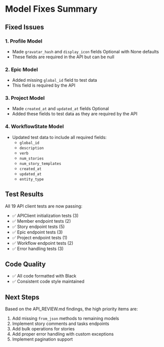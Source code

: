 # Model Fixes Summary

## Fixed Issues

### 1. Profile Model
- Made `gravatar_hash` and `display_icon` fields Optional with None defaults
- These fields are required in the API but can be null

### 2. Epic Model  
- Added missing `global_id` field to test data
- This field is required by the API

### 3. Project Model
- Made `created_at` and `updated_at` fields Optional
- Added these fields to test data as they are required by the API

### 4. WorkflowState Model
- Updated test data to include all required fields:
  - `global_id`
  - `description` 
  - `verb`
  - `num_stories`
  - `num_story_templates`
  - `created_at`
  - `updated_at`
  - `entity_type`

## Test Results
All 19 API client tests are now passing:
- ✅ APIClient initialization tests (3)
- ✅ Member endpoint tests (2)
- ✅ Story endpoint tests (5)
- ✅ Epic endpoint tests (3)
- ✅ Project endpoint tests (1)
- ✅ Workflow endpoint tests (2)
- ✅ Error handling tests (3)

## Code Quality
- ✅ All code formatted with Black
- ✅ Consistent code style maintained

## Next Steps
Based on the API_REVIEW.md findings, the high priority items are:
1. Add missing `from_json` methods to remaining models
2. Implement story comments and tasks endpoints
3. Add bulk operations for stories
4. Add proper error handling with custom exceptions
5. Implement pagination support